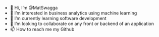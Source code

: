 - 👋 Hi, I’m @MatSwagga
- 👀 I’m interested in business analytics using machine learning
- 🌱 I’m currently learning software development
- 💞️ I’m looking to collaborate on any front or backend of an application
- 📫 How to reach me my Github

<!---
MatSwagga/MatSwagga is a ✨ special ✨ repository because its `README.md` (this file) appears on your GitHub profile.
You can click the Preview link to take a look at your changes.
--->
